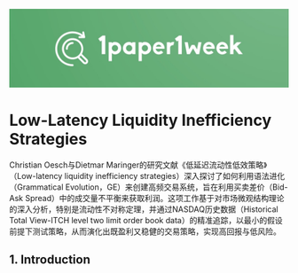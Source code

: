 ![1paper1week](../../docs/1paper1week-git.jpg)

# Low-Latency Liquidity Inefficiency Strategies

Christian Oesch与Dietmar Maringer的研究文献《低延迟流动性低效策略》（Low-latency liquidity inefficiency strategies）深入探讨了如何利用语法进化（Grammatical Evolution，GE）来创建高频交易系统，旨在利用买卖差价（Bid-Ask Spread）中的成交量不平衡来获取利润。这项工作基于对市场微观结构理论的深入分析，特别是流动性不对称定理，并通过NASDAQ历史数据（Historical Total View-ITCH level two limit order book data）的精准追踪，以最小的假设前提下测试策略，从而演化出既盈利又稳健的交易策略，实现高回报与低风险。


## 1. Introduction

